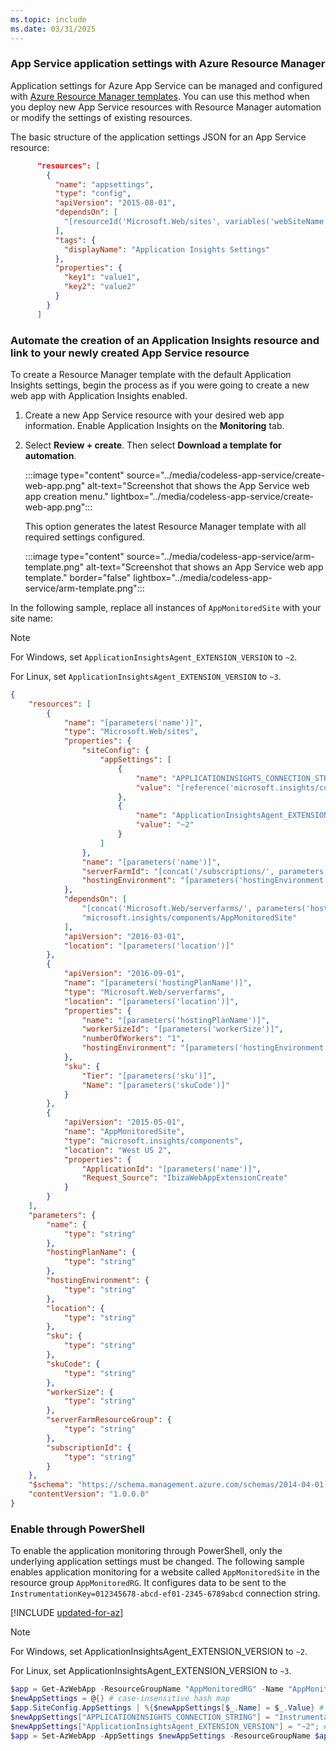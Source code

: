 ```yaml
---
ms.topic: include
ms.date: 03/31/2025
---
```


### App Service application settings with Azure Resource Manager

Application settings for Azure App Service can be managed and configured with [Azure Resource Manager templates](/azure/azure-resource-manager/templates/syntax). You can use this method when you deploy new App Service resources with Resource Manager automation or modify the settings of existing resources.

The basic structure of the application settings JSON for an App Service resource:

```JSON
      "resources": [
        {
          "name": "appsettings",
          "type": "config",
          "apiVersion": "2015-08-01",
          "dependsOn": [
            "[resourceId('Microsoft.Web/sites', variables('webSiteName'))]"
          ],
          "tags": {
            "displayName": "Application Insights Settings"
          },
          "properties": {
            "key1": "value1",
            "key2": "value2"
          }
        }
      ]
```

### Automate the creation of an Application Insights resource and link to your newly created App Service resource

To create a Resource Manager template with the default Application Insights settings, begin the process as if you were going to create a new web app with Application Insights enabled.

1. Create a new App Service resource with your desired web app information. Enable Application Insights on the **Monitoring** tab.

1. Select **Review + create**. Then select **Download a template for automation**.

    :::image type="content" source="../media/codeless-app-service/create-web-app.png" alt-text="Screenshot that shows the App Service web app creation menu." lightbox="../media/codeless-app-service/create-web-app.png":::

    This option generates the latest Resource Manager template with all required settings configured.
    
    :::image type="content" source="../media/codeless-app-service/arm-template.png" alt-text="Screenshot that shows an App Service web app template." border="false" lightbox="../media/codeless-app-service/arm-template.png":::

In the following sample, replace all instances of `AppMonitoredSite` with your site name:

> [!NOTE]
> For Windows, set `ApplicationInsightsAgent_EXTENSION_VERSION` to `~2`.
>
> For Linux, set `ApplicationInsightsAgent_EXTENSION_VERSION` to `~3`.

```json
{
    "resources": [
        {
            "name": "[parameters('name')]",
            "type": "Microsoft.Web/sites",
            "properties": {
                "siteConfig": {
                    "appSettings": [
                        {
                            "name": "APPLICATIONINSIGHTS_CONNECTION_STRING",
                            "value": "[reference('microsoft.insights/components/AppMonitoredSite', '2015-05-01').ConnectionString]"
                        },
                        {
                            "name": "ApplicationInsightsAgent_EXTENSION_VERSION",
                            "value": "~2"
                        }
                    ]
                },
                "name": "[parameters('name')]",
                "serverFarmId": "[concat('/subscriptions/', parameters('subscriptionId'),'/resourcegroups/', parameters('serverFarmResourceGroup'), '/providers/Microsoft.Web/serverfarms/', parameters('hostingPlanName'))]",
                "hostingEnvironment": "[parameters('hostingEnvironment')]"
            },
            "dependsOn": [
                "[concat('Microsoft.Web/serverfarms/', parameters('hostingPlanName'))]",
                "microsoft.insights/components/AppMonitoredSite"
            ],
            "apiVersion": "2016-03-01",
            "location": "[parameters('location')]"
        },
        {
            "apiVersion": "2016-09-01",
            "name": "[parameters('hostingPlanName')]",
            "type": "Microsoft.Web/serverfarms",
            "location": "[parameters('location')]",
            "properties": {
                "name": "[parameters('hostingPlanName')]",
                "workerSizeId": "[parameters('workerSize')]",
                "numberOfWorkers": "1",
                "hostingEnvironment": "[parameters('hostingEnvironment')]"
            },
            "sku": {
                "Tier": "[parameters('sku')]",
                "Name": "[parameters('skuCode')]"
            }
        },
        {
            "apiVersion": "2015-05-01",
            "name": "AppMonitoredSite",
            "type": "microsoft.insights/components",
            "location": "West US 2",
            "properties": {
                "ApplicationId": "[parameters('name')]",
                "Request_Source": "IbizaWebAppExtensionCreate"
            }
        }
    ],
    "parameters": {
        "name": {
            "type": "string"
        },
        "hostingPlanName": {
            "type": "string"
        },
        "hostingEnvironment": {
            "type": "string"
        },
        "location": {
            "type": "string"
        },
        "sku": {
            "type": "string"
        },
        "skuCode": {
            "type": "string"
        },
        "workerSize": {
            "type": "string"
        },
        "serverFarmResourceGroup": {
            "type": "string"
        },
        "subscriptionId": {
            "type": "string"
        }
    },
    "$schema": "https://schema.management.azure.com/schemas/2014-04-01-preview/deploymentTemplate.json#",
    "contentVersion": "1.0.0.0"
}
```

### Enable through PowerShell

To enable the application monitoring through PowerShell, only the underlying application settings must be changed. The following sample enables application monitoring for a website called `AppMonitoredSite` in the resource group `AppMonitoredRG`. It configures data to be sent to the `InstrumentationKey=012345678-abcd-ef01-2345-6789abcd` connection string.

[!INCLUDE [updated-for-az](~/reusable-content/ce-skilling/azure/includes/updated-for-az.md)]

> [!NOTE]
> For Windows, set ApplicationInsightsAgent_EXTENSION_VERSION to `~2`.
>
> For Linux, set ApplicationInsightsAgent_EXTENSION_VERSION to `~3`.

```powershell
$app = Get-AzWebApp -ResourceGroupName "AppMonitoredRG" -Name "AppMonitoredSite" -ErrorAction Stop
$newAppSettings = @{} # case-insensitive hash map
$app.SiteConfig.AppSettings | %{$newAppSettings[$_.Name] = $_.Value} # preserve non Application Insights application settings.
$newAppSettings["APPLICATIONINSIGHTS_CONNECTION_STRING"] = "InstrumentationKey=012345678-abcd-ef01-2345-6789abcd"; # set the Application Insights connection string
$newAppSettings["ApplicationInsightsAgent_EXTENSION_VERSION"] = "~2"; # enable the ApplicationInsightsAgent
$app = Set-AzWebApp -AppSettings $newAppSettings -ResourceGroupName $app.ResourceGroup -Name $app.Name -ErrorAction Stop
```
